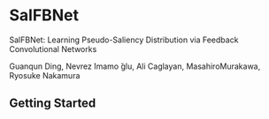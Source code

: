 # SalFBNet

SalFBNet: Learning Pseudo-Saliency Distribution via Feedback Convolutional Networks

Guanqun Ding, Nevrez ̇Imamo ̆glu, Ali Caglayan, MasahiroMurakawa, Ryosuke Nakamura

## Getting Started
